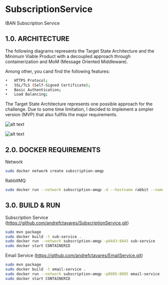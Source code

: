 # SubscriptionService
IBAN Subscription Service

## 1.0.	ARCHITECTURE

The following diagrams represents the Target State Architecture and the Minimum Viable Product with a decoupled approach through containerization and MoM (Message Oriented Middleware).

Among other, you cand find the following features:
```bash
•	HTTPS Protocol;
•	SSL/TLS (Self-Signed Certificate);
•	Basic Authentication;
•	Load Balancing;
```
The Target State Architecture represents one possible approach for the challenge. Due to some time limitation, I decided to implement a simpler version (MVP) that also fullfils the major requirements.


![alt text](https://i.ibb.co/Mf0BMgj/Target-State-Architacture.png)

![alt text](https://i.ibb.co/bvntD1y/MVP.png)

## 2.0.	DOCKER REQUIREMENTS

Network

```bash
sudo docker network create subscription-amqp
```

RabbitMQ

```bash
sudo docker run --network subscription-amqp -d --hostname rabbit --name rabbit -p 8080:15672 -p 5672:5672 -p 25676:25676 rabbitmq:3-management
```

## 3.0.	BUILD & RUN

Subscription Service (https://github.com/andrefctavares/SubscriptionService.git)

```bash
sudo mvn package
sudo docker build -t sub-service .
sudo docker run --network subscription-amqp -p8443:8443 sub-service
sudo docker start CONTAINERID
```

Email Service (https://github.com/andrefctavares/EmailService.git)

```bash
sudo mvn package
sudo docker build -t email-service .
sudo docker run --network subscription-amqp -p8085:8085 email-service
sudo docker start CONTAINERID
```
